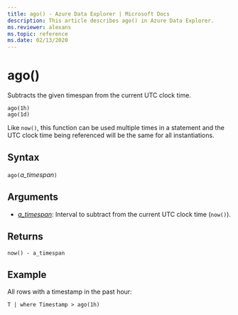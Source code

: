 ```yaml
---
title: ago() - Azure Data Explorer | Microsoft Docs
description: This article describes ago() in Azure Data Explorer.
ms.reviewer: alexans
ms.topic: reference
ms.date: 02/13/2020
---
```

# ago()

Subtracts the given timespan from the current UTC clock time.

```kusto
ago(1h)
ago(1d)
```

Like `now()`, this function can be used multiple times
in a statement and the UTC clock time being referenced will be the same
for all instantiations.

## Syntax

`ago(`*a_timespan*`)`

## Arguments

* *[a_timespan](scalar-data-types/timespan.md)*: Interval to subtract from the current UTC clock time
(`now()`).

## Returns

`now() - a_timespan`

## Example

All rows with a timestamp in the past hour:

```kusto
T | where Timestamp > ago(1h)
```
